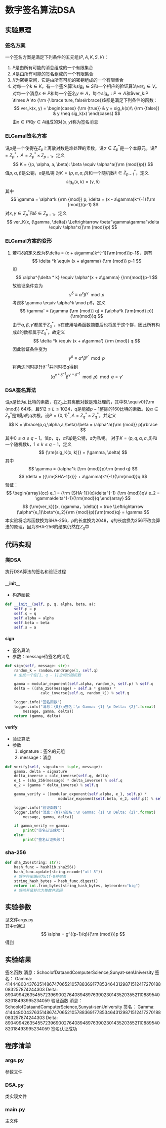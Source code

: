 # 数字签名算法DSA

## 实验原理

### 签名方案
一个签名方案是满足下列条件的五元组$(P, A, K, S, V)$：
1. $P$是由所有可能的消息组成的一个有限集合
2. $A$是由所有可能的签名组成的一个有限集合
3. $K$为密钥空间，它是由所有可能的密钥组成的一个有限集合
4. 对每一个$k \in K$，有一个签名算法$sig_k \in S$和一个相应的验证算法$ver_k \in V$。对每一个消息$x \in P$和每一个签名$y \in A$，每个$sig_k:P \to A$和$ver_k:P \times A \to {\rm {\lbrace ture, false\rbrace}}$都是满足下列条件的函数：
    $$
        ver_k(x, y) = \begin{cases}
        {\rm {true}}  & y = sig_k(x)\\
        {\rm {false}} & y \neq sig_k(x)
        \end{cases}
    $$
    由$x \in P$和$y \in A$组成的对$(x, y)$称为签名消息

### ELGamal签名方案
设$p$是一个使得在$Z_p$上离散对数是难处理的素数，设$\alpha \in Z_p^*$是一个本原元。设$P = Z_p^*$，$A = Z_p^* \times Z_{p-1}$，定义
$$
K = {(p, \alpha, a, \beta): \beta \equiv \alpha^a({\rm {mod}}p)}
$$
值$p,\alpha,\beta$是公钥，$a$是私钥
对$K = (p, \alpha, a, \beta)$和一个随机数$k \in Z^*_{p-1}$，定义
$$
sig_k(x, k) = (\gamma, \delta)
$$
其中
$$
\gamma = \alpha^k {\rm {mod}} p, \delta = (x - a\gamma)k^{-1}{\rm {mod}}(p-1)
$$
对$x,\gamma \in Z_p^*$和$\delta \in Z_{p-1}$，定义
$$
ver_K(x, (\gamma, \delta)) \Leftrightarrow \beta^\gamma\gamma^\delta \equiv \alpha^x({\rm {mod}}p)
$$
### ELGamal方案的变形
1. 若将$\delta$的定义改为$\delta = (x + a\gamma)k^{-1}{\rm{mod}}p-1$，则有
$$
\delta *k \equiv (x + a\gamma) {\rm {mod}} p-1
$$
即
$$
\alpha^{\delta * k} \equiv \alpha^{x + a\gamma} {\rm{mod}}p-1
$$
故验证条件变为
$$
\gamma ^ \delta \equiv \alpha^x\beta^\gamma\mod p
$$
考虑$ \gamma \equiv \alpha^k \mod p$，定义
$$
\gamma' = (\gamma {\rm {mod}} q) = (\alpha^k {\rm{mod} p}){\rm{mod}}q
$$
由于$\alpha, \beta, \gamma'$都属于$Z_q^*$，$x$在使用哈希函数摘要后也将属于这个群，因此所有构成$\delta$的数都属于$Z_q^*$，故定义
$$
\delta *k \equiv (x + a\gamma') {\rm {mod}} q
$$
因此验证条件变为
$$
\gamma ^ \delta \equiv \alpha^x\beta^{\gamma'}\mod p
$$
将两边同时提升$\delta^{-1}$并同时模$q$得到
$$
(\alpha^{x*{\delta^{-1}}}\beta^{\gamma' * \delta^{-1}} \mod p)\mod q = \gamma'
$$
### DSA签名算法
设$p$是长为$L$比特的素数，在$Z_p$上其离散对数是难处理的，其中$L\equiv0({\rm {mod}} 64)$，且$512 \leq L \leq 1024$，$q$是能被$p-1$整除的$160$比特的素数。设$\alpha \in Z_p^*$是$1$模$p$的$q$次根。设$P = \lbrace0,1\rbrace^*,A = Z_q^* \times Z_q^*$，并定义
$$
K = \lbrace(p,q,\alpha,a,\beta):\beta = \alpha^a({\rm {mod}} p)\rbrace
$$
其中$0 \leq a \leq q - 1$。值$p$，$q$，$\alpha$和$\beta$是公钥，$a$为私钥。
对于$K = (p,q,\alpha,a,\beta)$和一个随机数$k$，$1\leq k\leq{q-1}$，定义
$$
{\rm{sig_K(x, k)}} = (\gamma, \delta)
$$
其中
$$
\gamma = (\alpha^k {\rm {mod}}p)\rm {mod q} 
$$
$$
\delta = ({\rm{SHA-1(x)}} + a\gamma)k^{-1}{\rm{mod}}q
$$
验证：
$$
\begin{array}{cc}
e_1 = {\rm {SHA-1}}(x)\delta^{-1} {\rm {mod}}q\\
e_2 = \gamma\delta^{-1}{\rm{mod}}q
\end{array}
$$
$$
{\rm{ver_k}}(x, (\gamma，\delta)) = true \Leftrightarrow (\alpha^{e_1}\beta^{e_2}{\rm {mod}}p){\rm{mod}q} = \gamma
$$
本实验将哈希函数换为SHA-256，$p$的长度换为$2048$，$q$的长度换为$256$不改变算法的原理，因为SHA-256的结果仍然在$Z_q$中

## 代码实现
### 类DSA
执行DSA算法的签名和验证过程
#### \_\_init__
- 构造函数
```Python
def __init__(self, p, q, alpha, beta, a):
    self.p = p
    self.q = q
    self.alpha = alpha
    self.beta = beta
    self.a = a
```
#### sign
- 签名算法
- 参数：message待签名的消息
```Python
def sign(self, message: str):
    random_k = random.randrange(1, self.q)
    # 生成一个在[1, q - 1]之间的随机数

    gamma = modular_exponent(self.alpha, random_k, self.p) % self.q
    delta = ((sha_256(message) + self.a * gamma) *
                calc_inverse(self.q, random_k)) % self.q

    logger.info("签名函数")
    logger.info("消息：{0}\n签名：\n Gamma: {1} \n Delta: {2}".format(
        message, gamma, delta))
    return (gamma, delta)
```
#### verify
- 验证算法
- 参数
    1. signature：签名的元组
    2. message：消息
```Python
def verify(self, signature: tuple, message):
    gamma, delta = signature
    delta_inverse = calc_inverse(self.q, delta)
    e_1 = (sha_256(message) * delta_inverse) % self.q
    e_2 = (gamma * delta_inverse) % self.q

    gamma_verify = ((modular_exponent(self.alpha, e_1, self.p) *
                        modular_exponent(self.beta, e_2, self.p)) % self.p) % self.q

    logger.info("验证函数")
    logger.info("消息：{0}\n签名：\n Gamma: {1} \n Delta: {2}".format(
        message, gamma, delta))

    if gamma_verify == gamma:
        print("签名认证成功")
    else:
        print("签名认证失败")
```

### sha-256
```python
def sha_256(string: str):
    hash_func = hashlib.sha256()
    hash_func.update(string.encode("utf-8"))
    # 将字符串编码为utf-8并哈希
    string_hash_bytes = hash_func.digest()
    return int.from_bytes(string_hash_bytes, byteorder="big")
    # 将哈希值转化为整数并返回
```
## 实验参数
见文件args.py  
其中$\alpha$通过
$$
\alpha = g^{(p-1)/q}({\rm {mod}})p
$$
得到
## 实验结果
签名函数
消息：SchoolofDataandComputerScience,Sunyat-senUniversity
签名：
 Gamma: 41444800437635148674706521057883691778534643129871512417270188083257874244303 
 Delta: 8904994263545572396900276408948976390230143520355211088954082018493995234059
验证函数
消息：SchoolofDataandComputerScience,Sunyat-senUniversity
签名：
 Gamma: 41444800437635148674706521057883691778534643129871512417270188083257874244303 
 Delta: 8904994263545572396900276408948976390230143520355211088954082018493995234059
签名认证成功

## 程序清单
### args.py
参数文件
### DSA.py
类实现文件
### main.py
主文件